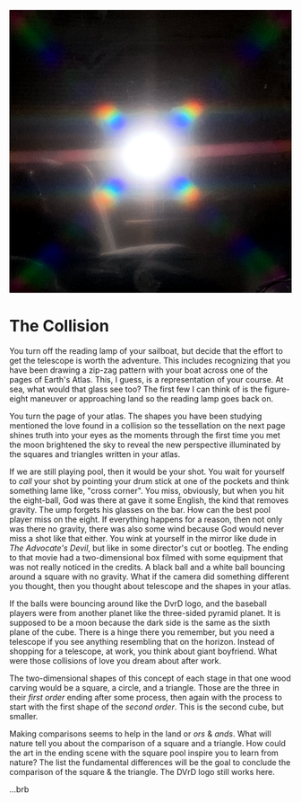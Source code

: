 ![centerfold / lolphotos / assets how-to](centerfold/lol-photos/assets/the-collision.jpg)

# The Collision

You turn off the reading lamp of your sailboat, but decide that the effort to get the telescope is worth the adventure. This includes recognizing that you have been drawing a zip-zag pattern with your boat across one of the pages of Earth's Atlas. This, I guess, is a representation of your course. At sea, what would that glass see too? The first few I can think of is the figure-eight maneuver or approaching land so the reading lamp goes back on.

You turn the page of your atlas. The shapes you have been studying mentioned the love found in a collision so the tessellation on the next page shines truth into your eyes as the moments through the first time you met the moon brightened the sky to reveal the new perspective illuminated by the squares and triangles written in your atlas.

If we are still playing pool, then it would be your shot. You wait for yourself to _call_ your shot by pointing your drum stick at one of the pockets and think something lame like, "cross corner". You miss, obviously, but when you hit the eight-ball, God was there at gave it some English, the kind that removes gravity. The ump forgets his glasses on the bar. How can the best pool player miss on the eight. If everything happens for a reason, then not only was there no gravity, there was also some wind because God would never miss a shot like that either. You wink at yourself in the mirror like dude in _The Advocate's Devil_, but like in some director's cut or bootleg. The ending to that movie had a two-dimensional box filmed with some equipment that was not really noticed in the credits. A black ball and a white ball bouncing around a square with no gravity. What if the camera did something different you thought, then you thought about telescope and the shapes in your atlas.

If the balls were bouncing around like the DvrD logo, and the baseball players were from another planet like the three-sided pyramid planet. It is supposed to be a moon because the dark side is the same as the sixth plane of the cube. There is a hinge there you remember, but you need a telescope if you see anything resembling that on the horizon. Instead of shopping for a telescope, at work, you think about giant boyfriend. What were those collisions of love you dream about after work.

The two-dimensional shapes of this concept of each stage in that one wood carving would be a square, a circle, and a triangle. Those are the three in their _first order_ ending after some process, then again with the process to start with the first shape of the _second order_. This is the second cube, but smaller.

Making comparisons seems to help in the land or _ors_ & _ands_. What will nature tell you about the comparison of a square and a triangle. How could the art in the ending scene with the square pool inspire you to learn from nature? The list the fundamental differences will be the goal to conclude the comparison of the square & the triangle. The DVrD logo still works here.

...brb
